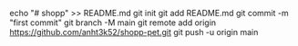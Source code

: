 echo "# shopp" >> README.md
git init
git add README.md
git commit -m "first commit"
git branch -M main
git remote add origin https://github.com/anht3k52/shopp-pet.git
git push -u origin main
